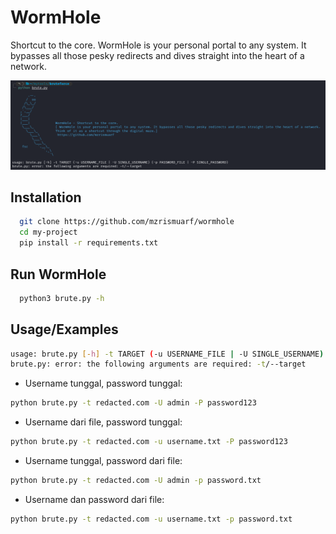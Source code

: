 
# WormHole

Shortcut to the core. WormHole is your personal portal to any system. It bypasses all those pesky redirects and dives straight into the heart of a network.

![](https://github.com/mzrismuarf/wormhole/blob/main/image/image.png)

## Installation



```bash
  git clone https://github.com/mzrismuarf/wormhole
  cd my-project
  pip install -r requirements.txt
```
    
## Run WormHole


```bash
  python3 brute.py -h
```
## Usage/Examples

```bash
usage: brute.py [-h] -t TARGET (-u USERNAME_FILE | -U SINGLE_USERNAME) (-p PASSWORD_FILE | -P SINGLE_PASSWORD)
brute.py: error: the following arguments are required: -t/--target

```
- Username tunggal, password tunggal:
```bash
python brute.py -t redacted.com -U admin -P password123

```
- Username dari file, password tunggal:
```bash
python brute.py -t redacted.com -u username.txt -P password123

```
- Username tunggal, password dari file:
```bash
python brute.py -t redacted.com -U admin -p password.txt
```
- Username dan password dari file:
```bash
python brute.py -t redacted.com -u username.txt -p password.txt
```
